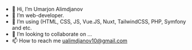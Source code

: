 - 👋 Hi, I’m Umarjon Alimdjanov
- 👀 I’m web-developer.
- 🌱 I’m using (HTML, CSS, JS, Vue.JS, Nuxt, TailwindCSS, PHP, Symfony and etc.
- 💞️ I’m looking to collaborate on ...
- 📫 How to reach me ualimdjanov10@gmail.com

<!---
Lux1177/Lux1177 is a ✨ special ✨ repository because its `README.md` (this file) appears on your GitHub profile.
You can click the Preview link to take a look at your changes.
--->
